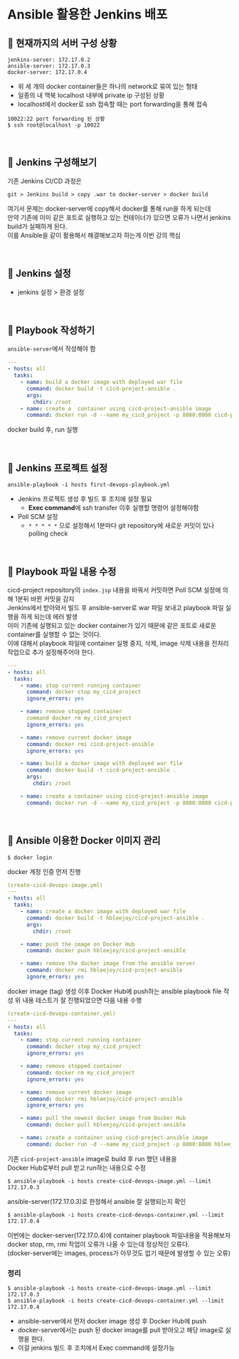 # Ansible 활용한 Jenkins 배포

## :pushpin: 현재까지의 서버 구성 상황

```
jenkins-server: 172.17.0.2
ansible-server: 172.17.0.3
docker-server: 172.17.0.4
```
- 위 세 개의 docker container들은 하나의 network로 묶여 있는 형태
- 일종의 내 맥북 localhost 내부에 private ip 구성된 상황
- localhost에서 docker로 ssh 접속할 때는 port forwarding을 통해 접속
```shell
10022:22 port forwarding 된 상황
$ ssh root@localhost -p 10022
```

<br>

## :pushpin: Jenkins 구성해보기

기존 Jenkins CI/CD 과정은
```
git > Jenkins build > copy .war to docker-server > docker build
```
여기서 문제는 docker-server에 copy해서 docker를 통해 run을 하게 되는데  
만약 기존에 이미 같은 포트로 실행하고 있는 컨테이너가 있으면 오류가 나면서 jenkins build가 실패하게 된다.  
이를 Ansible을 같이 활용해서 해결해보고자 하는게 이번 강의 핵심

<br>

## :pushpin: Jenkins 설정
- jenkins 설정 > 환경 설정

<br>

## :pushpin: Playbook 작성하기
`ansible-server`에서 작성해야 함
```yml
---
- hosts: all
  tasks:
    - name: build a docker image with deployed war file
      command: docker build -t cicd-project-ansible .
      args:
        chdir: /root
    - name: create a  container using cicd-project-ansible image
      command: docker run -d --name my_cicd_project -p 8080:8080 cicd-project-ansible
```
docker build 후, run 실행

<br>

## :pushpin: Jenkins 프로젝트 설정
```shell
ansible-playbook -i hosts first-devops-playbook.yml
```
- Jenkins 프로젝트 생성 후 빌드 후 조치에 설정 필요
  - **Exec command**에 ssh transfer 이후 실행할 명령어 설정해야함
- Poll SCM 설정
  - `* * * * *` 으로 설정해서 1분마다 git repository에 새로운 커밋이 있나 polling check

<br>

## :pushpin: Playbook 파일 내용 수정
cicd-project repository의 `index.jsp` 내용을 바꿔서 커밋하면 Poll SCM 설정에 의해 1분뒤 바뀐 커밋을 감지  
Jenkins에서 받아와서 빌드 후 ansible-server로 war 파일 보내고 playbook 파일 실행을 하게 되는데 에러 발생  
이미 기존에 실행되고 있는 docker container가 있기 때문에 같은 포트로 새로운 container를 실행할 수 없는 것이다.  
이에 대해서 playbook 파일에 container 실행 중지, 삭제, image 삭제 내용을 전처리 작업으로 추가 설정해주어야 한다.

```yml
---
- hosts: all
  tasks:
    - name: stop current running container
      command: docker stop my_cicd_project
      ignore_errors: yes

    - name: remove stopped container
      command docker rm my_cicd_project
      ignore_errors: yes

    - name: remove current docker image
      command: docker rmi cicd-project-ansible
      ignore_errors: yes

    - name: build a docker image with deployed war file
      command: docker build -t cicd-project-ansible .
      args:
        chdir: /root

    - name: create a container using cicd-project-ansible image
      command: docker run -d --name my_cicd_project -p 8080:8080 cicd-project-ansible
```

<br>

## :pushpin: Ansible 이용한 Docker 이미지 관리

```shell
$ docker login
```
docker 계정 인증 먼저 진행

```yml
(create-cicd-devops-image.yml)
---
- hosts: all
  tasks:
    - name: create a docker image with deployed war file
      command: docker build -t hbleejoy/cicd-project-ansible .
      args:
        chdir: /root

    - name: push the image on Docker Hub
      command: docker push hbleejoy/cicd-project-ansible

    - name: remove the docker image from the ansible server
      command: docker rmi hbleejoy/cicd-project-ansible
      ignore_errors: yes
```
docker image (tag) 생성 이후 Docker Hub에 push하는 ansible playbook file 작성
위 내용 테스트가 잘 진행되었으면 다음 내용 수행
```yml
(create-cicd-devops-container.yml)
---
- hosts: all
  tasks:
    - name: stop current running container
      command: docker stop my_cicd_project
      ignore_errors: yes

    - name: remove stopped container
      command: docker rm my_cicd_project
      ignore_errors: yes

    - name: remove current docker image
      command: docker rmi hbleejoy/cicd-project-ansible
      ignore_errors: yes

    - name: pull the newest docker image from Docker Hub
      command: docker pull hbleejoy/cicd-project-ansible

    - name: create a container using cicd-project-ansible image
      command: docker run -d --name my_cicd_project -p 8080:8080 hbleejoy/cicd-project-ansible
```
기존 `cicd-project-ansible` image로 build 후 run 했던 내용을  
Docker Hub로부터 pull 받고 run하는 내용으로 수정

```shell
$ ansible-playbook -i hosts create-cicd-devops-image.yml --limit 172.17.0.3
```
ansible-server(172.17.0.3)로 한정해서  ansible 잘 실행되는지 확인

```shell
$ ansible-playbook -i hosts create-cicd-devops-container.yml --limit 172.17.0.4
```
이번에는 docker-server(172.17.0.4)에 container playbook 파일내용을 적용해보자  
docker stop, rm, rmi 작업이 오류가 나올 수 있는데 정상적인 오류다.  
(docker-server에는 images, process가 아무것도 없기 때문에 발생할 수 있는 오류)

### 정리
```shell
$ ansible-playbook -i hosts create-cicd-devops-image.yml --limit 172.17.0.3
$ ansible-playbook -i hosts create-cicd-devops-container.yml --limit 172.17.0.4
```
- ansible-server에서 먼저 docker image 생성 후 Docker Hub에 push
- docker-server에서는 push 된 docker image를 pull 받아오고 해당 image로 실행을 한다.
- 이걸 jenkins 빌드 후 조치에서 Exec command에 설정가능